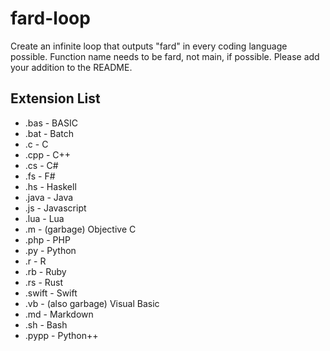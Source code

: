 # fard-loop
Create an infinite loop that outputs "fard" in every coding language possible. Function name needs to be fard, not main, if possible. Please add your addition to the README.

## Extension List
- .bas - BASIC
- .bat - Batch
- .c - C
- .cpp - C++
- .cs - C#
- .fs - F#
- .hs - Haskell
- .java - Java
- .js - Javascript
- .lua - Lua
- .m - (garbage) Objective C
- .php - PHP
- .py - Python
- .r - R
- .rb - Ruby
- .rs - Rust
- .swift - Swift
- .vb - (also garbage) Visual Basic
- .md - Markdown
- .sh - Bash
- .pypp - Python++ 
